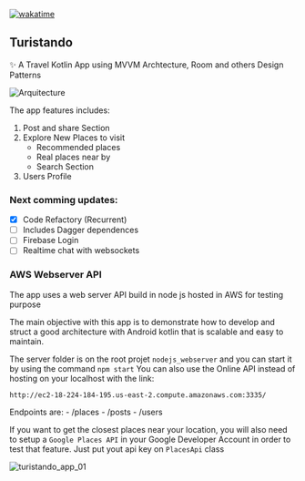 [![wakatime](https://wakatime.com/badge/github/Dannark/Turistando.svg)](https://wakatime.com/badge/github/Dannark/Turistando)

## Turistando
✨ A Travel Kotlin App using MVVM Archtecture, Room and others Design Patterns

![Arquitecture](https://developer.android.com/topic/libraries/architecture/images/final-architecture.png)

The app features includes:
1. Post and share Section
2. Explore New Places to visit
    - Recommended places 
    - Real places near by
    - Search Section
3. Users Profile

### Next comming updates:
- [x] Code Refactory (Recurrent)
- [ ] Includes Dagger dependences
- [ ] Firebase Login
- [ ] Realtime chat with websockets

### AWS Webserver API
The app uses a web server API build in node js hosted in AWS for testing purpose

The main objective with this app is to demonstrate how to develop and struct a good architecture with Android kotlin that is scalable and easy to maintain.

The server folder is on the root projet `nodejs_webserver` and you can start it by using the command `npm start`
You can also use the Online API instead of hosting on your localhost with the link:

`http://ec2-18-224-184-195.us-east-2.compute.amazonaws.com:3335/`

Endpoints are:
    - /places
    - /posts
    - /users

If you want to get the closest places near your location, you will also need to setup a `Google Places API` in your Google Developer Account in order to test that feature.
Just put yout api key on `PlacesApi` class

![turistando_app_01](https://user-images.githubusercontent.com/7622553/116609253-8caf5500-a90a-11eb-8f2b-d2393e886ace.gif)
